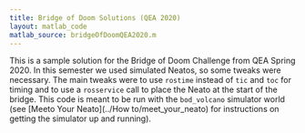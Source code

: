 ```yaml
---
title: Bridge of Doom Solutions (QEA 2020)
layout: matlab_code
matlab_source: bridgeOfDoomQEA2020.m
---
```

This is a sample solution for the Bridge of Doom Challenge from QEA Spring 2020.  In this semester we used simulated Neatos, so some tweaks were necessary.  The main tweaks were to use ``rostime`` instead of ``tic`` and ``toc`` for timing and to use a ``rosservice`` call to place the Neato at the start of the bridge.  This code is meant to be run with the ``bod_volcano`` simulator world (see [Meeto Your Neato](../How to/meet_your_neato) for instructions on getting the simulator up and running).

